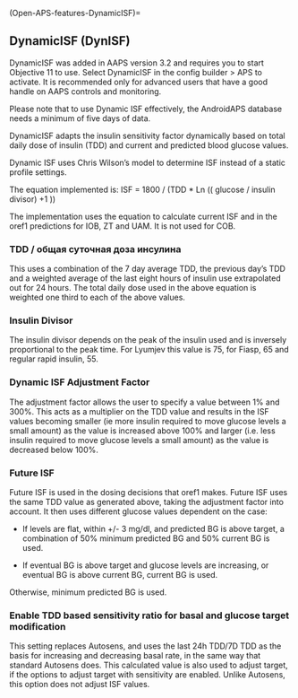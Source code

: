 (Open-APS-features-DynamicISF)=
## DynamicISF (DynISF)
DynamicISF was added in AAPS version 3.2 and requires you to start Objective 11 to use. Select DynamicISF in the config builder > APS to activate. It is recommended only for advanced users that have a good handle on AAPS controls and monitoring.

Please note that to use Dynamic ISF effectively, the AndroidAPS database needs a minimum of five days of data.

DynamicISF adapts the insulin sensitivity factor dynamically based on total daily dose of insulin (TDD) and current and predicted blood glucose values.

Dynamic ISF uses Chris Wilson’s model to determine ISF instead of a static profile settings.

The equation implemented is: ISF = 1800 / (TDD * Ln (( glucose / insulin divisor) +1 ))

The implementation uses the equation to calculate current ISF and in the oref1 predictions for IOB, ZT and UAM. It is not used for COB.

### TDD / общая суточная доза инсулина
This uses a combination of the 7 day average TDD, the previous day’s TDD and a weighted average of the last eight hours of insulin use extrapolated out for 24 hours. The total daily dose used in the above equation is weighted one third to each of the above values.

### Insulin Divisor
The insulin divisor depends on the peak of the insulin used and is inversely proportional to the peak time. For Lyumjev this value is 75, for Fiasp, 65 and regular rapid insulin, 55.

### Dynamic ISF Adjustment Factor
The adjustment factor allows the user to specify a value between 1% and 300%. This acts as a multiplier on the TDD value and results in the ISF values becoming smaller (ie more insulin required to move glucose levels a small amount) as the value is increased above 100% and larger (i.e. less insulin required to move glucose levels a small amount) as the value is decreased below 100%.

### Future ISF

Future ISF is used in the dosing decisions that oref1 makes. Future ISF uses the same TDD value as generated above, taking the adjustment factor into account. It then uses different glucose values dependent on the case:

* If levels are flat, within +/- 3 mg/dl, and predicted BG is above target, a combination of 50% minimum predicted BG and 50% current BG is used.

* If eventual BG is above target and glucose levels are increasing, or eventual BG is above current BG, current BG is used.

Otherwise, minimum predicted BG is used.

### Enable TDD based sensitivity ratio for basal and glucose target modification

This setting replaces Autosens, and uses the last 24h TDD/7D TDD as the basis for increasing and decreasing basal rate, in the same way that standard Autosens does. This calculated value is also used to adjust target, if the options to adjust target with sensitivity are enabled. Unlike Autosens, this option does not adjust ISF values. 

